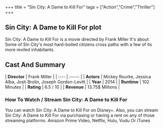 +++
title = "Sin City: A Dame to Kill For"
tags = ["Action","Crime","Thriller"]
+++
## Sin City: A Dame to Kill For plot
Sin City: A Dame to Kill For is a movie directed by Frank Miller It's about Some of Sin City's most hard-boiled citizens cross paths with a few of its more reviled inhabitants.
## Cast And Summary
| **Director**      | Frank Miller |
    | :---        |    :----:   |
    |  **Actors** | Mickey Rourke, Jessica Alba, Josh Brolin, Joseph Gordon-Levitt |
    | **Year**   | 2014    |
    |  **Runtime** | 102 Minutes |
    |  **Rating** | 6.5 / 10 | 
    |  **Revenue** | 13.75$ Millions |
### How To Watch / Stream Sin City: A Dame to Kill For
You can watch Sin City: A Dame to Kill For on Disney+.
Also, you can stream Sin City: A Dame to Kill For via purchasing or having a rent on any of those streaming platforms.
Amazon Prime Video, Netflix, Hulu, Vudu Or iTunes